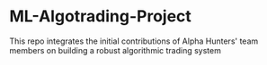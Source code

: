 # ML-Algotrading-Project
This repo integrates the initial contributions of Alpha Hunters' team members on building a robust algorithmic trading system
